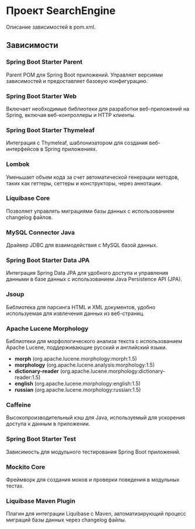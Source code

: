 # Проект SearchEngine

Описание зависимостей в pom.xml.

## Зависимости

### Spring Boot Starter Parent
Parent POM для Spring Boot приложений. Управляет версиями зависимостей и предоставляет базовую конфигурацию.

### Spring Boot Starter Web
Включает необходимые библиотеки для разработки веб-приложений на Spring, включая веб-контроллеры и HTTP клиенты.

### Spring Boot Starter Thymeleaf
Интеграция с Thymeleaf, шаблонизатором для создания веб-интерфейсов в Spring приложениях.

### Lombok
Уменьшает объем кода за счет автоматической генерации методов, таких как геттеры, сеттеры и конструкторы, через аннотации.

### Liquibase Core
Позволяет управлять миграциями базы данных с использованием changelog файлов.

### MySQL Connector Java
Драйвер JDBC для взаимодействия с MySQL базой данных.

### Spring Boot Starter Data JPA
Интеграция Spring Data JPA для удобного доступа и управления данными в базе данных с использованием Java Persistence API (JPA).

### Jsoup
Библиотека для парсинга HTML и XML документов, удобно используемая для извлечения данных из веб-страниц.

### Apache Lucene Morphology
Библиотеки для морфологического анализа текста с использованием Apache Lucene, поддерживающие русский и английский языки.

- **morph** (org.apache.lucene.morphology:morph:1.5)
- **morphology** (org.apache.lucene.analysis:morphology:1.5)
- **dictionary-reader** (org.apache.lucene.morphology:dictionary-reader:1.5)
- **english** (org.apache.lucene.morphology:english:1.5)
- **russian** (org.apache.lucene.morphology:russian:1.5)

### Caffeine
Высокопроизводительный кэш для Java, используемый для ускорения доступа к данным в приложении.

### Spring Boot Starter Test
Зависимость для модульного тестирования Spring Boot приложений.

### Mockito Core
Фреймворк для создания моков и проверки поведения в модульных тестах.

### Liquibase Maven Plugin
Плагин для интеграции Liquibase с Maven, автоматизирующий процесс миграций базы данных через changelog файлы.



